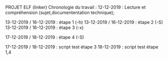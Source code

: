 PROJET ELF (linker)
Chronologie du travail :
12-12-2019 : Lecture et compréhension (sujet,documententation technique);

13-12-2019 / 16-12-2019 : étape 1 (-h)
13-12-2019 / 16-12-2019 : étape 2 (-S)
13-12-2019 / 16-12-2019 : étape 3 (-x)

17-12-2019 / 18-12-2019 : étape 4 (-S)


17-12-2019 / 18-12-2019 : script test étape 3
18-12-2019 : script test étape 1,4
